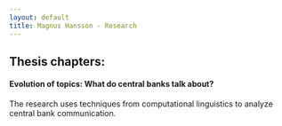 ```yaml
---
layout: default
title: Magnus Hansson - Research
---
```


## Thesis chapters:

#### Evolution of topics: What do central banks talk about?
The research uses techniques from computational linguistics to analyze central bank communication.
